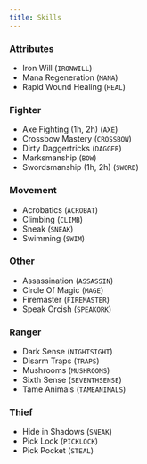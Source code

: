 ```yaml
---
title: Skills
---
```


### Attributes
- Iron Will (`IRONWILL`)
- Mana Regeneration (`MANA`)
- Rapid Wound Healing (`HEAL`)

### Fighter
- Axe Fighting (1h, 2h) (`AXE`)
- Crossbow Mastery (`CROSSBOW`)
- Dirty Daggertricks (`DAGGER`)
- Marksmanship (`BOW`) 
- Swordsmanship (1h, 2h) (`SWORD`)

### Movement
- Acrobatics (`ACROBAT`)
- Climbing (`CLIMB`)
- Sneak (`SNEAK`)
- Swimming (`SWIM`)

### Other
- Assassination (`ASSASSIN`)
- Circle Of Magic (`MAGE`)
- Firemaster (`FIREMASTER`)
- Speak Orcish (`SPEAKORK`)

### Ranger 
- Dark Sense (`NIGHTSIGHT`)
- Disarm Traps (`TRAPS`)
- Mushrooms (`MUSHROOMS`)
- Sixth Sense (`SEVENTHSENSE`)
- Tame Animals (`TAMEANIMALS`)

### Thief
- Hide in Shadows (`SNEAK`)
- Pick Lock (`PICKLOCK`)
- Pick Pocket (`STEAL`)
